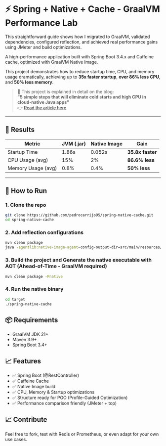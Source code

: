 # ⚡️ Spring + Native + Cache - GraalVM Performance Lab

This straightforward guide shows how I migrated to GraalVM, validated dependencies, configured reflection, and achieved real performance gains using JMeter and build optimizations.

A high-performance application built with Spring Boot 3.4.x and Caffeine cache, optimized with GraalVM Native Image. 

This project demonstrates how to reduce startup time, CPU, and memory usage dramatically, achieving up to **35x faster startup**, **over 86% less CPU**, and **50% less memory**.

> 📘 This project is explained in detail on the blog:  
> **"5 simple steps that will eliminate cold starts and high CPU in cloud-native Java apps"**  
> 👉 [Read the article here](https://seu-blog.com/spring-native-bff-performance)

---

## 🚀 Results

| Metric              | JVM (.jar)   | Native Image | Gain             |
|---------------------|--------------|---------------|------------------|
| Startup Time        | 1.86s        | 0.052s        | **35.8x faster** |
| CPU Usage (avg)     | 15%          | 2%            | **86.6% less**   |
| Memory Usage (avg)  | 0.8%         | 0.4%          | **50% less**     |

---

## 🔧 How to Run

### 1. Clone the repo

```bash
git clone https://github.com/pedrocarrijo95/spring-native-cache.git
cd spring-native-cache
```
### 2. Add reflection configurations
```bash
mvn clean package
java -agentlib:native-image-agent=config-output-dir=src/main/resources/META-INF/native-image -jar target/your-app.jar
```

### 3. Build the project and Generate the native executable with AOT (Ahead-of-Time - GraalVM required)

```bash
mvn clean package -Pnative
```

### 4. Run the native binary

```bash
cd target
./spring-native-cache
```

## 📦 Requirements
- GraalVM JDK 21+
- Maven 3.9+
- Spring Boot 3.4+

## 📈 Features
- ✅ Spring Boot (@RestController)
- ✅ Caffeine Cache
- ✅ Native Image build
- ✅ CPU, Memory & Startup optimizations
- ✅ Structure ready for PGO (Profile-Guided Optimization)
- ✅ Performance comparison friendly (JMeter + top)

## 📈 Contribute
Feel free to fork, test with Redis or Prometheus, or even adapt for your own use cases.
